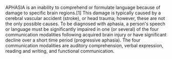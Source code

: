 APHASIA is an inability to comprehend or formulate language because of damage to specific brain regions.[1] This damage is typically caused by a cerebral vascular accident (stroke), or head trauma; however, these are not the only possible causes. To be diagnosed with aphasia, a person's speech or language must be significantly impaired in one (or several) of the four communication modalities following acquired brain injury or have significant decline over a short time period (progressive aphasia). The four communication modalities are auditory comprehension, verbal expression, reading and writing, and functional communication.
